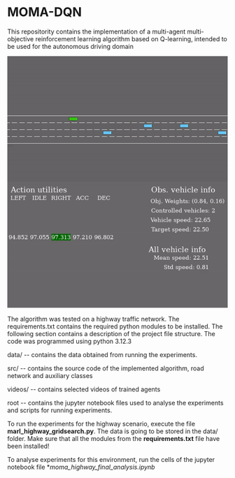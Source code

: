 # MOMA-DQN
This repositority contains the implementation of a multi-agent multi-objective reinforcement learning algorithm based on Q-learning, intended to be used for the autonomous driving domain

![Baseline Algorithm](https://github.com/franzherm/moma-rl-ad/blob/main/videos/baseline_algo_ego_reward_CVR_0.1.gif)

The algorithm was tested on a highway traffic network. The requirements.txt contains the required python modules to be installed. The following section contains a description of the project file structure. The code was programmed using python 3.12.3


data/ -- contains the data obtained from running the experiments.

src/ -- contains the source code of the implemented algorithm, road network and auxiliary classes

videos/ -- contains selected videos of trained agents

root -- contains the jupyter notebook files used to analyse the experiments and scripts for running experiments.


To run the experiments for the highway scenario, execute the file **marl_highway_gridsearch.py**. The data is going to be stored in the data/ folder. Make sure that all the modules from the **requirements.txt** file have been installed!

To analyse experiments for this environment, run the cells of the jupyter notebook file **moma_highway_final_analysis.ipynb*
